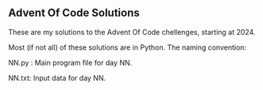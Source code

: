 ## Advent Of Code Solutions
These are my solutions to the Advent Of Code chellenges, starting at 2024.


Most (if not all) of these solutions are in Python. The naming convention: 

NN.py : Main program file for day NN.

NN.txt: Input data for day NN.  
